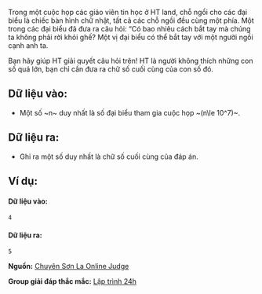 Trong một cuộc họp các giáo viên tin học ở HT land, chỗ ngồi cho các đại biểu là chiếc bàn hình chữ nhật, tất cả các chỗ ngồi đều cùng một phía. Một trong các đại biểu đã đưa ra câu hỏi: “Có bao nhiêu cách bắt tay mà chúng ta không phải rời khỏi ghế? Một vị đại biểu có thể bắt tay với một người ngồi cạnh anh ta.

Bạn hãy giúp HT giải quyết câu hỏi trên! HT là người không thích những con số quá lớn, bạn chỉ cần đưa ra chữ số cuối cùng của con số đó.
## Dữ liệu vào:
- Một số ~n~ duy nhất là số đại biểu tham gia cuộc họp ~(n\le 10^7)~.

## Dữ liệu ra:
- Ghi ra một số duy nhất là chữ số cuối cùng của đáp án.

## Ví dụ:
#### Dữ liệu vào:
```
4
```

#### Dữ liệu ra:
```
5
```
**Nguồn:** [Chuyên Sơn La Online Judge](http://csloj.ddns.net/)

**Group giải đáp thắc mắc:** [Lập trình 24h](https://www.facebook.com/groups/1386904321519984)